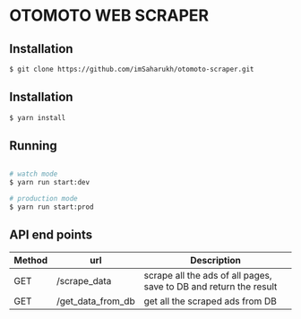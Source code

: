 # OTOMOTO WEB SCRAPER

## Installation

```bash
$ git clone https://github.com/imSaharukh/otomoto-scraper.git
```


## Installation

```bash
$ yarn install
```

## Running

```bash

# watch mode
$ yarn run start:dev

# production mode
$ yarn run start:prod
```

## API end points


| Method     | url          | Description               |
| -------- | -------------- | -------------------------- |
| GET   | /scrape_data      | scrape all the ads of all pages, save to DB and return the result                        |
| GET | /get_data_from_db       | get all the scraped ads from DB |

